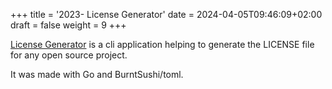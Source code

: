 +++
title = '2023- License Generator'
date = 2024-04-05T09:46:09+02:00
draft = false 
weight = 9 
+++

[License Generator](https://github.com/anhgelus/license-generator) is a cli application helping to generate the LICENSE file for any open source project.

It was made with Go and BurntSushi/toml.


